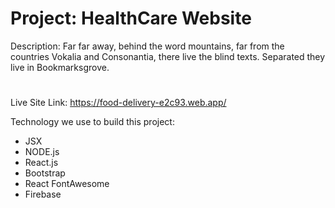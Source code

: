# Project: HealthCare Website

Description: Far far away, behind the word mountains, far from the countries Vokalia and Consonantia, there live the blind texts. Separated they live in Bookmarksgrove.

#

Live Site Link: https://food-delivery-e2c93.web.app/

Technology we use to build this project:
- JSX
- NODE.js
- React.js
- Bootstrap
- React FontAwesome
- Firebase